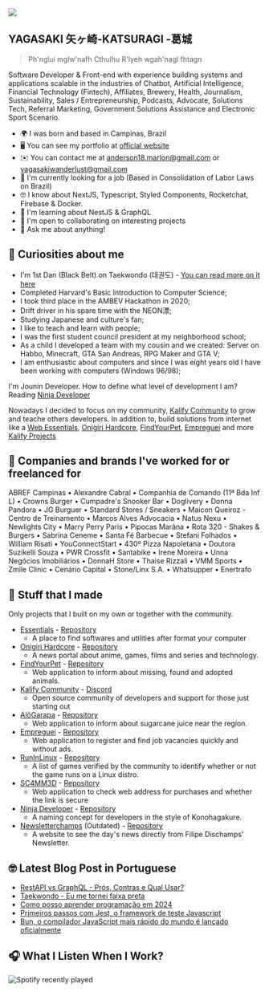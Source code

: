 <img src="https://pbs.twimg.com/profile_banners/994763945331384320/1703106608/1500x500"/>

YAGASAKI 矢ヶ崎-KATSURAGI -葛城
----------------------------
> Ph'nglui mglw'nafh Cthulhu R'lyeh wgah'nagl fhtagn

Software Developer & Front-end with experience building systems and applications scalable in the industries of Chatbot, Artificial Intelligence, Financial Technology (Fintech), Affiliates, Brewery, Health, Journalism, Sustainability, Sales / Entrepreneurship, Podcasts, Advocate, Solutions Tech, Referral Marketing, Government Solutions Assistance and Electronic Sport Scenario.

- 🌍  I was born and based in Campinas, Brazil
- 🖥️  You can see my portfolio at [official website](http://yagasaki.vercel.app/about)
- ✉️  You can contact me at [anderson18.marlon@gmail.com](mailto:anderson18.marlon@gmail.com) or [yagasakiwanderlust@gmail.com](mailto:yagasakiwanderlust@gmail.com)
- 🚀  I'm currently looking for a job (Based in Consolidation of Labor Laws on Brazil)
- 🤓  I know about NextJS, Typescript, Styled Components, Rocketchat, Firebase & Docker.
- 🧠  I'm learning about NestJS & GraphQL
- 🤝  I'm open to collaborating on interesting projects
- 💬  Ask me about anything!

🚀 Curiosities about me
----------------------------

- I'm 1st Dan (Black Belt) on Taekwondo (대권도) - [You can read more on it here](https://yagasaki.dev/taekwondo)
- Completed Harvard's Basic Introduction to Computer Science;
- I took third place in the AMBEV Hackathon in 2020;
- Drift driver in his spare time with the NEON漂;
- Studying Japanese and culture's fan;
- I like to teach and learn with people;
- I was the first student council president at my neighborhood school;
- As a child I developed a team with my cousin and we created: Server on Habbo, Minecraft, GTA San Andreas, RPG Maker and GTA V;
- I am enthusiastic about computers and since I was eight years old I have been working with computers (Windows 96/98);

I'm Jounin Developer. How to define what level of development I am? Reading [Ninja Developer](https://github.com/Yagasaki7K/ninja-developer)

Nowadays I decided to focus on my community, [Kalify Community](https://discord.gg/jhSepmE7nN) to grow and teache others developers. In addition to, build solutions from internet like a [Web Essentials](https://webessentials.vercel.app), [Onigiri Hardcore](https://onigirihardcore.vercel.app), [FindYourPet](https://findyourpet.vercel.app), [Empreguei](https://empreguei.vercel.app/) and more [Kalify Projects](https://kalify.vercel.app/projetos)

📂 Companies and brands I've worked for or freelanced for
----------------------------
ABREF Campinas • Alexandre Cabral • Companhia de Comando (11ª Bda Inf L) • Crowns Burger • Cumpadre's Snooker Bar • Doglivery • Donna Pandora • JG Burguer • Standard Stores / Sneakers • Maicon Queiroz - Centro de Treinamento • Marcos Alves Advocacia • Natus Nexu • Newlights City • Marry Perry Paris • Pipocas Marãna • Rota 320 - Shakes & Burgers • Sabrina Ceneme • Santa Fé Barbecue • Stefani Folhados • William Risati • YouConnectStart • 430º Pizza Napoletana • Doutora Suzikelli Souza • PWR Crossfit • Santabike • Irene Moreira • Unna Negócios Imobiliários • DonnaH Store • Thaise Rizzali • VMM Sports • Zmile Clinic • Cenário Capital • Stone/Linx S.A. • Whatsupper • Enertrafo

📂 Stuff that I made
----------------------------
Only projects that I built on my own or together with the community.

- [Essentials](https://webessentials.com.br) - [Repository](https://github.com/Yagasaki7K/website-essentials)
    - A place to find softwares and utilities after format your computer
- [Onigiri Hardcore](https://onigirihardcore.com.br/) - [Repository](https://github.com/Yagasaki7K/website-onigirihardcore)
    - A news portal about anime, games, films and series and technology.
- [FindYourPet](https://findyourpet.vercel.app/) - [Repository](https://github.com/Yagasaki7K/website-findyourpet)
    - Web application to inform about missing, found and adopted animals.
- [Kalify Community](https://kalify.vercel.app/) - [Discord](https://discord.gg/jhSepmE7nN)
    - Open source community of developers and support for those just starting out
- [AlôGarapa](https://alogarapa.vercel.app/) - [Repository](https://github.com/Yagasaki7K/website-alogarapa)
    - Web application to inform about sugarcane juice near the region.
- [Empreguei](https://empreguei.vercel.app/) - [Repository](https://github.com/Yagasaki7K/website-empreguei)
    - Web application to register and find job vacancies quickly and without ads.
- [RunInLinux](https://runinlinux.vercel.app/) - [Repository](https://github.com/Yagasaki7K/website-runinlinux)
    - A list of games verified by the community to identify whether or not the game runs on a Linux distro.
- [SC4MM3D](https://sc4mm3d.vercel.app/) - [Repository](https://github.com/Yagasaki7K/website-sc4mm3d)
    - Web application to check web address for purchases and whether the link is secure
- [Ninja Developer](https://github.com/Yagasaki7K/ninja-developer/blob/master/README.md) - [Repository](https://github.com/Yagasaki7K/ninja-developer)
    - A naming concept for developers in the style of Konohagakure.
- [Newsletterchamps](https://newsletterchamps.vercel.app/) (Outdated) - [Repository](https://github.com/Yagasaki7K/website-newsletterchamps)
    - A website to see the day's news directly from Filipe Dischamps' Newsletter.

🤓 Latest Blog Post in Portuguese
----------------------------
- [RestAPI vs GraphQL - Prós, Contras e Qual Usar?](https://yagasaki.dev/blog/restapi-vs-graphql)
- [Taekwondo - Eu me tornei faixa preta](https://yagasaki.dev/blog/taekwondo-black-belt)
- [Como posso aprender programação em 2024](https://yagasaki.dev/blog/como-posso-aprender-programacao)
- [Primeiros passos com Jest, o framework de teste Javascript](https://yagasaki.dev/blog/primeiros-passos-com-jest-o-framework-de-teste-javascript)
- [Bun, o compilador JavaScript mais rápido do mundo é lançado oficialmente](https://yagasaki.dev/blog/bun-o-compilador-javascript-mais-rapido-do-mundo-e-lancado-oficialmente)

 🎧 What I Listen When I Work?
 ----------------------------
 ![Spotify recently played](https://spotify-recently-played-readme.vercel.app/api?user=12143229276&width=600)
